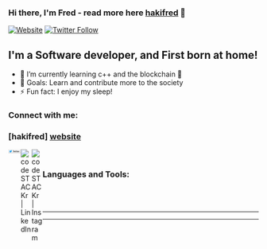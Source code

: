 ### Hi there, I'm Fred - read more here [hakifred][website] 👋

[![Website](https://img.shields.io/website?label=codeSTACKr.com&style=for-the-badge&url=https%3A%2F%2Fcodestackr.com)](https://codestackr.com)
[![Twitter Follow](https://img.shields.io/twitter/follow/codeSTACKr?color=1DA1F2&logo=twitter&style=for-the-badge)](https://twitter.com/intent/follow?original_referer=https%3A%2F%2Fgithub.com%2FcodeSTACKr&screen_name=codeSTACKr)

## I'm a Software developer, and First born at home!

- 🌱 I’m currently learning c++ and the blockchain 🤣
- 🥅 Goals: Learn and contribute more to the society
- ⚡ Fun fact: I enjoy my sleep!

### Connect with me:

### [hakifred] [website]

[<img align="left" alt="hakifred | Twitter" width="25px" src="twitter.svg" />][twitter]

[<img align="left" alt="codeSTACKr | LinkedIn" width="22px" src="https://cdn.jsdelivr.net/npm/simple-icons@v3/icons/linkedin.svg" />][linkedin]
[<img align="left" alt="codeSTACKr | Instagram" width="22px" src="https://cdn.jsdelivr.net/npm/simple-icons@v3/icons/instagram.svg" />][instagram]

<br />

### Languages and Tools:

<br />
<br />

---

---


[website]: https://hakizimana.com
[instagram]: https://instagram.com/hakifred
[twitter]: https://twitter.com/hakifred201
[linkedin]: https://www.linkedin.com/in/hakizimana-frederick-00965210b/
